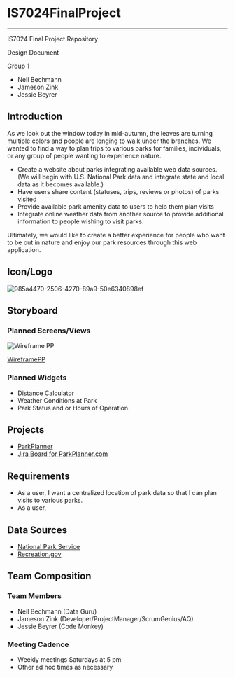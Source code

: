 # IS7024FinalProject

---

IS7024 Final Project Repository

Design Document  

Group 1  
- Neil Bechmann
- Jameson Zink
- Jessie Beyrer

## Introduction  

As we look out the window today in mid-autumn, the leaves are turning multiple colors and people are longing to walk under the branches.  We wanted to find a way to plan trips to various parks for families, individuals, or any group of people wanting to experience nature.  

- Create a website about parks integrating available web data sources. (We will begin with U.S. National Park data and integrate state and local data as it becomes available.)
- Have users share content (statuses, trips, reviews or photos) of parks visited
- Provide available park amenity data to users to help them plan visits
- Integrate online weather data from another source to provide additional information to people wishing to visit parks.

Ultimately, we would like to create a better experience for people who want to be out in nature and enjoy our park resources through this web application.

## Icon/Logo  

![985a4470-2506-4270-89a9-50e6340898ef](https://github.com/beyrer/IS7024FinalProject/assets/88552005/3a55302a-d57f-4ee4-86c3-15473b3e651e)

## Storyboard

### Planned Screens/Views
![Wireframe PP](https://github.com/beyrer/IS7024/assets/88552005/e856fdd1-801b-49b3-bbfb-3865f5831321)

[WireframePP](https://whiteboard.office.com/me/whiteboards/p/c3BvOmh0dHBzOi8vbWFpbHVjLW15LnNoYXJlcG9pbnQuY29tL3BlcnNvbmFsL2JleXJlcmpsX21haWxfdWNfZWR1/b!EOSXDY993kSvqBhyr8vYCPeGUG2lOxNAtvpDuC7X9QXv1ZECSrzBSrvpeh-cKmYK/01U5X6VGB4PIU2MRR4UZAJKBTKACYJ3YWB)  

### Planned Widgets  
- Distance Calculator
- Weather Conditions at Park
- Park Status and or Hours of Operation.

## Projects  
-	[ParkPlanner](https://github.com/beyrer/IS7024FinalProject/tree/main/ParkPlanner)
-	[Jira Board for ParkPlanner.com](https://parkprojectis7024.atlassian.net/jira/core/projects/PAR/board)

## Requirements  

-	As a user, I want a centralized location of park data so that I can plan visits to various parks.
-	As a user, 

## Data Sources

-	[National Park Service](https://www.nps.gov/subjects/developer/api-documentation.htm)
-	[Recreation.gov](https://ridb.recreation.gov/docs)

## Team Composition  

### Team Members
- Neil Bechmann (Data Guru)
- Jameson Zink (Developer/ProjectManager/ScrumGenius/AQ)
- Jessie Beyrer (Code Monkey)

### Meeting Cadence
- Weekly meetings Saturdays at 5 pm
- Other ad hoc times as necessary


